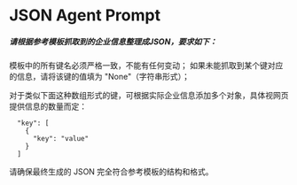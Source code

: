 # JSON Agent Prompt

##### 请根据参考模板抓取到的企业信息整理成JSON，要求如下：

模板中的所有键名必须严格一致，不能有任何变动；
如果未能抓取到某个键对应的信息，请将该键的值填为 "None"（字符串形式）；

对于类似下面这种数组形式的键，可根据实际企业信息添加多个对象，具体视网页提供信息的数量而定：
```
  "key": [
    {
      "key": "value"
    }
  ]
```
请确保最终生成的 JSON 完全符合参考模板的结构和格式。